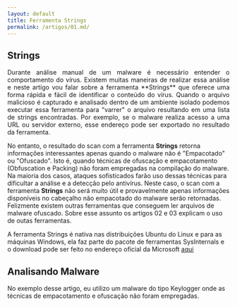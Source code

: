 ```yaml
---
layout: default
title: Ferramenta Strings
permalink: /artigos/01.md/
---
```


## Strings

<p align="justify"> Durante análise manual de um malware é necessário entender o comportamento do vírus. Existem muitas maneiras de realizar essa análise e neste artigo vou falar sobre a ferramenta **Strings** que oferece uma forma rápida e fácil de identificar o conteúdo do vírus. Quando o arquivo malicioso é capturado e analisado dentro de um ambiente isolado podemos executar essa ferramenta para "varrer" o arquivo resultando em uma lista de strings encontradas. Por exemplo, se o malware realiza acesso a uma URL ou servidor externo, esse endereço pode ser exportado no resultado da ferramenta. 

No entanto, o resultado do scan com a ferramenta **Strings** retorna informações interessantes apenas quando o malware não é "Empacotado" ou "Ofuscado". Isto é, quando técnicas de ofuscação e empacotamento (Obfuscation e Packing) não foram empregadas na compilação do malware. Na maioria dos casos, ataques sofisticados farão uso dessas técnicas para dificultar a análise e a detecção pelo antivírus. Neste caso, o scan com a ferramenta **Strings** não será muito útil e provavelmente apenas informações disponíveis no cabeçalho não empacotado do malware serão retornadas. Felizmente existem outras ferramentas que conseguem ler arquivos de malware ofuscado. Sobre esse assunto os artigos 02 e 03 explicam o uso de outas ferramentas. 

A ferramenta Strings é nativa nas distribuições Ubuntu do Linux e para as máquinas Windows, ela faz parte do pacote de ferramentas SysInternals e o download pode ser feito no endereço oficial da Microsoft [aqui](https://docs.microsoft.com/pt-br/sysinternals/downloads/strings)</p>

## Analisando Malware

No exemplo desse artigo, eu utilizo um malware do tipo Keylogger onde as técnicas de empacotamento e ofuscação não foram empregadas. 





